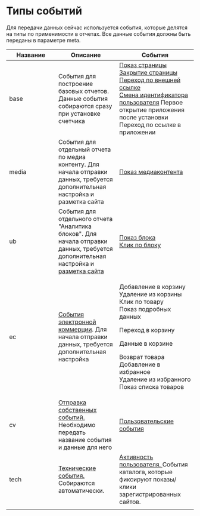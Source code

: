 # Типы событий

Для передачи данных сейчас используется события, которые делятся на типы по применимости в отчетах. Все данные события должны быть переданы в параметре meta.

<table><thead><tr><th width="278.17696939739807">Название</th><th width="229.40986732708683">Описание</th><th width="303.99902011811037">События</th></tr></thead><tbody><tr><td>base</td><td>События для построение базовых отчетов. Данные события собираются сразу при установке счетчика</td><td><a href="../nastroika-sbora-i-otpravki-dannykh/otpravka-dannykh-s2s/parametry-sobytii/bazovye-sobytiya/pokaz-stranicy-ekrana.md">Показ страницы</a><br><a href="../nastroika-sbora-i-otpravki-dannykh/otpravka-dannykh-s2s/parametry-sobytii/bazovye-sobytiya/zakrytie-stranicy.md">Закрытие страницы</a><br><a href="../nastroika-sbora-i-otpravki-dannykh/otpravka-dannykh-s2s/parametry-sobytii/bazovye-sobytiya/perekhod-po-vneshnei-ssylke.md">Переход по внешней ссылке</a><br><a href="tipy-sobytii.md">Смена идентификатора пользователя</a>                                        Первое открытие приложения после установки                    Переход по ссылке в приложении                                                </td></tr><tr><td>media</td><td>События для отдельный отчета по медиа контенту. Для начала отправки данных, требуется дополнительная настройка и разметка сайта</td><td><a href="../nastroika-sbora-i-otpravki-dannykh/otpravka-dannykh-s2s/parametry-sobytii/sobytie-pokaza-media-kontenta.md">Показ медиаконтента</a></td></tr><tr><td>ub</td><td>События для отдельного отчета "Аналитика блоков". Для начала отправки данных, требуется дополнительная настройка и <a href="../nastroika-sbora-i-otpravki-dannykh/veb-schyotchik/podklyuchenie-i-nastroika-analitiki-blokov/">разметка сайта</a></td><td><a href="../nastroika-sbora-i-otpravki-dannykh/otpravka-dannykh-s2s/parametry-sobytii/sobytiya-analitiki-blokov.md">Показ блока<br>Клик по блоку</a></td></tr><tr><td>ec</td><td><a href="../nastroika-sbora-i-otpravki-dannykh/otpravka-dannykh-s2s/parametry-sobytii/e-commerce-sobytiya.md">События электронной коммерции</a>. Для начала отправки данных, требуется дополнительная настройка</td><td><p>Добавление в корзину <br>Удаление из корзины <br>Клик по товару <br>Показ подробных данных</p><p>Переход в корзину </p><p>Данные в корзине </p><p>Возврат товара<br>Добавление в избранное<br>Удаление из избранного<br>Показ списка товаров</p></td></tr><tr><td>cv</td><td><a href="../nastroika-sbora-i-otpravki-dannykh/veb-schyotchik/metody-po-rabote-s-schyotchikom-top-100/otpravka-sobstvennykh-sobytii.md">Отправка собственных событий. </a>Необходимо передать название события и данные для него</td><td><a href="../nastroika-sbora-i-otpravki-dannykh/otpravka-dannykh-s2s/parametry-sobytii/polzovatelskie-sobytiya.md">Пользовательские события</a></td></tr><tr><td>tech</td><td><a href="opisanie-sobytii.md">Технические события.</a> Собираются автоматически.</td><td><a href="https://top-100-writer.gitbook.io/dokumentaciya-top-100-po-novoi-modeli-progress/nastroika-sbora-i-otpravki-dannykh/otpravka-dannykh-s2s/parametry-sobytii/tekhnicheskie-sobytiya/aktivnost-polzovatelya">Активность пользователя. </a>События каталога, которые фиксируют показы/клики зарегистрированных сайтов.</td></tr><tr><td></td><td></td><td></td></tr></tbody></table>

